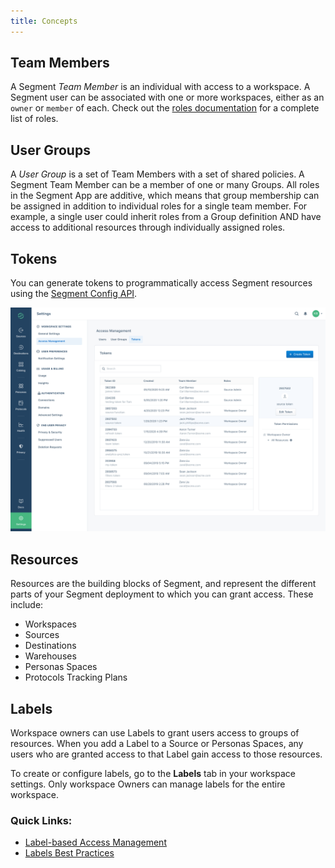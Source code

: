 ```yaml
---
title: Concepts
---
```


## Team Members

A Segment *Team Member* is an individual with access to a workspace. A Segment user can be associated with one or more workspaces, either as an `owner` or `member` of each.
Check out the [roles documentation](/docs/segment-app/iam/roles) for a complete list of roles.


## User Groups

A *User Group* is a set of Team Members with a set of shared policies. A Segment Team Member can be a member of one or many Groups. All roles in the Segment App are additive, which means that group membership can be assigned in addition to individual roles for a single team member. For example, a single user could inherit roles from a Group definition AND have access to additional resources through individually assigned roles.


## Tokens

You can generate tokens to programmatically access Segment resources using the [Segment Config API](/docs/config-api/).

![](images/token-overview.png)

## Resources

Resources are the building blocks of Segment, and represent the different parts of your Segment deployment to which you can grant access. These include:

- Workspaces
- Sources
- Destinations
- Warehouses
- Personas Spaces
- Protocols Tracking Plans

## Labels

Workspace owners can use Labels to grant users access to groups of resources. When you add a Label to a Source or Personas Spaces, any users who are granted access to that Label gain access to those resources.

To create or configure labels, go to the **Labels** tab in your workspace settings. Only workspace Owners can manage labels for the entire workspace.

### Quick Links:

- [Label-based Access Management](/docs/iam/labels/)
- [Labels Best Practices](/docs/iam/labels/)
